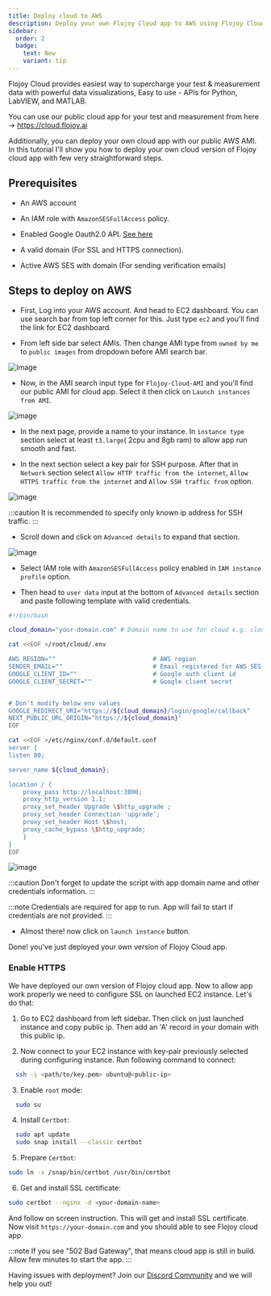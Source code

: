```yaml
---
title: Deploy cloud to AWS
description: Deploy your own Flojoy Cloud app to AWS using Flojoy Cloud public AMI.
sidebar:
  order: 2
  badge:
    text: New
    variant: tip
---
```


Flojoy Cloud provides easiest way to supercharge your test & measurement data with
powerful data visualizations, Easy to use - APIs for Python, LabVIEW, and MATLAB.

You can use our public cloud app for your test and measurement from here -> <https://cloud.flojoy.ai>

Additionally, you can deploy your own cloud app with our public AWS AMI. In this tutorial I'll show you how to deploy your own cloud version of Flojoy cloud app with few very straightforward steps.

## Prerequisites

- An AWS account

- An IAM role with `AmazonSESFullAccess` policy.

- Enabled Google Oauth2.0 API. [See here](https://developers.google.com/identity/protocols/oauth2/javascript-implicit-flow)

- A valid domain (For SSL and HTTPS connection).

- Active AWS SES with domain (For sending verification emails)

## Steps to deploy on AWS

- First, Log into your AWS account. And head to EC2 dashboard. You can use search bar from top left corner for this. Just type `ec2` and you'll find the link for EC2 dashboard.

- From left side bar select AMIs. Then change AMI type from `owned by me` to `public images` from dropdown before AMI search bar.

![image](https://res.cloudinary.com/dhopxs1y3/image/upload/v1706057367/flojoy-docs/flojoy-cloud/pper1h8aqpgrsmzvy9iv.png)

- Now, in the AMI search input type for `Flojoy-Cloud-AMI` and you'll find our public AMI for cloud app. Select it then click on `Launch instances from AMI`.

![image](https://res.cloudinary.com/dhopxs1y3/image/upload/v1706057689/flojoy-docs/flojoy-cloud/vqo3c4h6ubypoteekhsr.png)

- In the next page, provide a name to your instance. In `instance type` section select at least `t3.large`( 2cpu and 8gb ram) to allow app run smooth and fast.

- In the next section select a key pair for SSH purpose. After that in `Network` section select `Allow HTTP traffic from the internet`, `Allow HTTPS traffic from the internet` and `Allow SSH traffic from` option.

![image](https://res.cloudinary.com/dhopxs1y3/image/upload/v1706058441/flojoy-docs/flojoy-cloud/klw2yy5kjaqjqzfcupcl.png)

:::caution
It is recommended to specify only known ip address for SSH traffic.
:::

- Scroll down and click on `Advanced details` to expand that section.

![image](https://res.cloudinary.com/dhopxs1y3/image/upload/v1706058310/flojoy-docs/flojoy-cloud/fo7vaykvzuvus76dfjil.png)

- Select IAM role with `AmazonSESFullAccess` policy enabled in `IAM instance profile` option.

- Then head to `user data` input at the bottom of `Advanced details` section and paste following template with valid credentials.

```sh
#!/bin/bash

cloud_domain="your-domain.com" # Domain name to use for cloud e.g. cloud.flojoy.ai

cat <<EOF >/root/cloud/.env

AWS_REGION=""                           # AWS region
SENDER_EMAIL=""                         # Email registered for AWS SES
GOOGLE_CLIENT_ID=""                     # Google auth client id
GOOGLE_CLIENT_SECRET=""                 # Google client secret


# Don't modify below env values
GOOGLE_REDIRECT_URI="https://${cloud_domain}/login/google/callback"
NEXT_PUBLIC_URL_ORIGIN="https://${cloud_domain}"
EOF

cat <<EOF >/etc/nginx/conf.d/default.conf
server {
listen 80;

server_name ${cloud_domain};

location / {
    proxy_pass http://localhost:3000;
    proxy_http_version 1.1;
    proxy_set_header Upgrade \$http_upgrade ;
    proxy_set_header Connection 'upgrade';
    proxy_set_header Host \$host;
    proxy_cache_bypass \$http_upgrade;
    }
}
EOF

```

![image](https://res.cloudinary.com/dhopxs1y3/image/upload/v1706058131/flojoy-docs/flojoy-cloud/rvgasne65widbj0zsoy5.png)

:::caution
Don't forget to update the script with app domain name and other credentials information.
:::

:::note
Credentials are required for app to run. App will fail to start if credentials are not provided.
:::

- Almost there! now click on `launch instance` button.

Done! you've just deployed your own version of Flojoy Cloud app.

### Enable HTTPS

We have deployed our own version of Flojoy cloud app. Now to allow app work properly we need to configure SSL on launched EC2 instance. Let's do that:

1. Go to EC2 dashboard from left sidebar. Then click on just launched instance and copy public ip. Then add an 'A' record in your domain with this public ip.

2. Now connect to your EC2 instance with key-pair previously selected during configuring instance. Run following command to connect:

```sh
  ssh -i <path/to/key.pem> ubuntu@<public-ip>
```

3. Enable `root` mode:

```sh
  sudo su
```

4. Install `Certbot`:

```bash
  sudo apt update
  sudo snap install --classic certbot
```

5. Prepare `Certbot`:

```bash
sudo ln -s /snap/bin/certbot /usr/bin/certbot
```

6. Get and install SSL certificate:

```bash
sudo certbot --nginx -d <your-domain-name>
```

And follow on screen instruction. This will get and install SSL certificate. Now visit `https://your-domain.com` and you should able to see Flojoy cloud app.

:::note
If you see "502 Bad Gateway", that means cloud app is still in build. Allow few minutes to start the app.
:::

Having issues with deployment? Join our [Discord Community](https://discord.gg/7HEBr7yG8c) and we will help you out!
